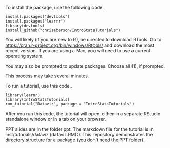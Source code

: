To install the package, use the following code.

    install.packages("devtools")  
    install.packages("learnr")  
    library(devtools)  
    install_github("chrisaberson/IntroStatsTutorials")  

You will likely (if you are new to R), be directed to download RTools. Go to
<a href="https://cran.r-project.org/bin/windows/Rtools/" class="uri">https://cran.r-project.org/bin/windows/Rtools/</a>
and download the most recent version. If you are using a Mac, you will need to use a current operating system. 

You may also be prompted to update packages. Choose all (1), if prompted. 

This process may take several minutes. 

To run a tutorial, use this code..

    library(learnr)  
    library(IntroStatsTutorials)
    run_tutorial("Dataviz", package = "IntroStatsTutorials")

After you run this code, the tutorial will open, either in a separate RStudio standalone window or in a tab on your browser.

PPT slides are in the folder ppt. The markdown file for the tutorial is in inst/tutorials/dataviz (dataviz.RMD). This repository demonstrates the directory structure for a package (you don't need the PPT folder). 
